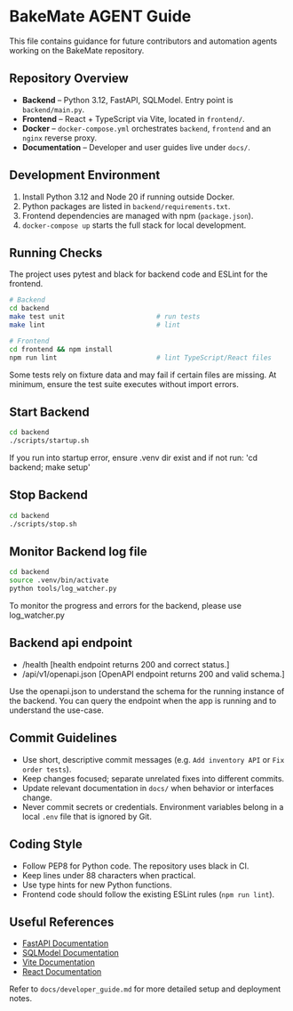 # BakeMate AGENT Guide

This file contains guidance for future contributors and automation agents working on the BakeMate repository.

## Repository Overview

- **Backend** – Python 3.12, FastAPI, SQLModel. Entry point is `backend/main.py`.
- **Frontend** – React + TypeScript via Vite, located in `frontend/`.
- **Docker** – `docker-compose.yml` orchestrates `backend`, `frontend` and an `nginx` reverse proxy.
- **Documentation** – Developer and user guides live under `docs/`.

## Development Environment

1. Install Python 3.12 and Node 20 if running outside Docker.
2. Python packages are listed in `backend/requirements.txt`.
3. Frontend dependencies are managed with npm (`package.json`).
4. `docker-compose up` starts the full stack for local development.

## Running Checks

The project uses pytest and black for backend code and ESLint for the frontend.

```bash
# Backend
cd backend
make test unit                       # run tests
make lint                            # lint

# Frontend
cd frontend && npm install
npm run lint                         # lint TypeScript/React files
```
Some tests rely on fixture data and may fail if certain files are missing. At minimum, ensure the test suite executes without import errors.

## Start Backend
```bash
cd backend
./scripts/startup.sh
```
If you run into startup error, ensure .venv dir exist and if not run: 'cd backend; make setup'

## Stop Backend
```bash
cd backend
./scripts/stop.sh
```

## Monitor Backend log file
```bash
cd backend
source .venv/bin/activate
python tools/log_watcher.py
```
To monitor the progress and errors for the backend, please use log_watcher.py

## Backend api endpoint
- /health [health endpoint returns 200 and correct status.]
- /api/v1/openapi.json [OpenAPI endpoint returns 200 and valid schema.]

Use the openapi.json to understand the schema for the running instance of the backend.  You can query the endpoint when the app is running and to understand the use-case.

## Commit Guidelines

- Use short, descriptive commit messages (e.g. `Add inventory API` or `Fix order tests`).
- Keep changes focused; separate unrelated fixes into different commits.
- Update relevant documentation in `docs/` when behavior or interfaces change.
- Never commit secrets or credentials. Environment variables belong in a local `.env` file that is ignored by Git.

## Coding Style

- Follow PEP8 for Python code. The repository uses black in CI.
- Keep lines under 88 characters when practical.
- Use type hints for new Python functions.
- Frontend code should follow the existing ESLint rules (`npm run lint`).

## Useful References

- [FastAPI Documentation](https://fastapi.tiangolo.com/)
- [SQLModel Documentation](https://sqlmodel.tiangolo.com/)
- [Vite Documentation](https://vitejs.dev/)
- [React Documentation](https://react.dev/)

Refer to `docs/developer_guide.md` for more detailed setup and deployment notes.
